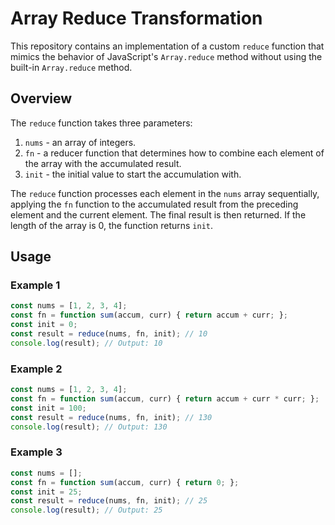 # Array Reduce Transformation

This repository contains an implementation of a custom `reduce` function that mimics the behavior of JavaScript's `Array.reduce` method without using the built-in `Array.reduce` method.

## Overview

The `reduce` function takes three parameters:

1. `nums` - an array of integers.
2. `fn` - a reducer function that determines how to combine each element of the array with the accumulated result.
3. `init` - the initial value to start the accumulation with.

The `reduce` function processes each element in the `nums` array sequentially, applying the `fn` function to the accumulated result from the preceding element and the current element. The final result is then returned. If the length of the array is 0, the function returns `init`.

## Usage

### Example 1

```javascript
const nums = [1, 2, 3, 4];
const fn = function sum(accum, curr) { return accum + curr; };
const init = 0;
const result = reduce(nums, fn, init); // 10
console.log(result); // Output: 10
```

### Example 2

```javascript
const nums = [1, 2, 3, 4];
const fn = function sum(accum, curr) { return accum + curr * curr; };
const init = 100;
const result = reduce(nums, fn, init); // 130
console.log(result); // Output: 130

```

### Example 3

```javascript
const nums = [];
const fn = function sum(accum, curr) { return 0; };
const init = 25;
const result = reduce(nums, fn, init); // 25
console.log(result); // Output: 25

```
